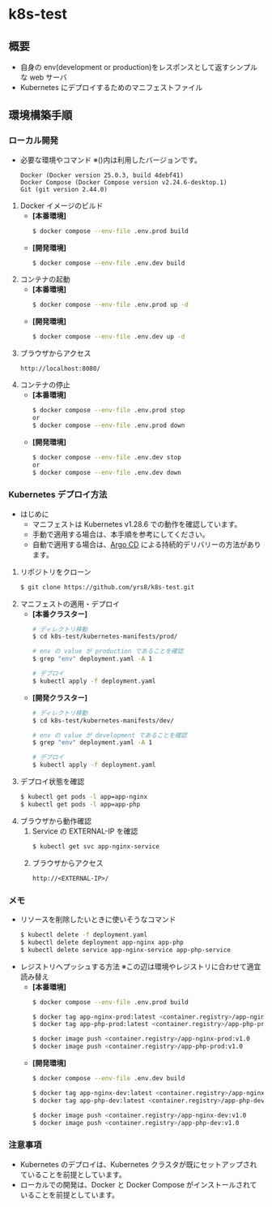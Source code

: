 # k8s-test
## 概要
* 自身の env(development or production)をレスポンスとして返すシンプルな web サーバ
* Kubernetes にデプロイするためのマニフェストファイル

## 環境構築手順
### ローカル開発
* 必要な環境やコマンド ※()内は利用したバージョンです。
   ```
   Docker (Docker version 25.0.3, build 4debf41)
   Docker Compose (Docker Compose version v2.24.6-desktop.1)
   Git (git version 2.44.0)
   ```
1. Docker イメージのビルド
   * **[本番環境]**
      ```bash
      $ docker compose --env-file .env.prod build
      ```
   * **[開発環境]**
      ```bash
      $ docker compose --env-file .env.dev build
      ```
1. コンテナの起動
   * **[本番環境]**
      ```bash
      $ docker compose --env-file .env.prod up -d
      ```
   * **[開発環境]**
      ```bash
      $ docker compose --env-file .env.dev up -d
1. ブラウザからアクセス
   ```
   http://localhost:8080/
   ```
1. コンテナの停止
   * **[本番環境]**
      ```bash
      $ docker compose --env-file .env.prod stop
      or
      $ docker compose --env-file .env.prod down
      ```
   * **[開発環境]**
      ```bash
      $ docker compose --env-file .env.dev stop
      or
      $ docker compose --env-file .env.dev down
      ```

### Kubernetes デプロイ方法
* はじめに
   * マニフェストは Kubernetes v1.28.6 での動作を確認しています。
   * 手動で適用する場合は、本手順を参考にしてください。
   * 自動で適用する場合は、[Argo CD](docs/argocd.md) による持続的デリバリーの方法があります。

1. リポジトリをクローン
   ```bash
   $ git clone https://github.com/yrs8/k8s-test.git
   ```
1. マニフェストの適用・デプロイ
   * **[本番クラスター]**
      ```bash
      # ディレクトリ移動
      $ cd k8s-test/kubernetes-manifests/prod/

      # env の value が production であることを確認
      $ grep "env" deployment.yaml -A 1

      # デプロイ
      $ kubectl apply -f deployment.yaml
      ```
   * **[開発クラスター]**
      ```bash
      # ディレクトリ移動
      $ cd k8s-test/kubernetes-manifests/dev/

      # env の value が development であることを確認
      $ grep "env" deployment.yaml -A 1

      # デプロイ
      $ kubectl apply -f deployment.yaml
      ```
1. デプロイ状態を確認
   ```bash
   $ kubectl get pods -l app=app-nginx
   $ kubectl get pods -l app=app-php
   ```
1. ブラウザから動作確認
   1. Service の EXTERNAL-IP を確認
      ```bash
      $ kubectl get svc app-nginx-service
      ```
   1. ブラウザからアクセス
      ```
      http://<EXTERNAL-IP>/
      ```

### メモ
* リソースを削除したいときに使いそうなコマンド
   ```bash
   $ kubectl delete -f deployment.yaml
   $ kubectl delete deployment app-nginx app-php
   $ kubectl delete service app-nginx-service app-php-service
   ```
* レジストリへプッシュする方法 ※この辺は環境やレジストリに合わせて適宜読み替え
   * **[本番環境]**
      ```bash
      $ docker compose --env-file .env.prod build

      $ docker tag app-nginx-prod:latest <container.registry>/app-nginx-prod:v1.0
      $ docker tag app-php-prod:latest <container.registry>/app-php-prod:v1.0

      $ docker image push <container.registry>/app-nginx-prod:v1.0
      $ docker image push <container.registry>/app-php-prod:v1.0
      ```
   * **[開発環境]**
      ```bash
      $ docker compose --env-file .env.dev build

      $ docker tag app-nginx-dev:latest <container.registry>/app-nginx-dev:v1.0
      $ docker tag app-php-dev:latest <container.registry>/app-php-dev:v1.0

      $ docker image push <container.registry>/app-nginx-dev:v1.0
      $ docker image push <container.registry>/app-php-dev:v1.0
      ```

### 注意事項
* Kubernetes のデプロイは、Kubernetes クラスタが既にセットアップされていることを前提としています。
* ローカルでの開発は、Docker と Docker Compose がインストールされていることを前提としています。
